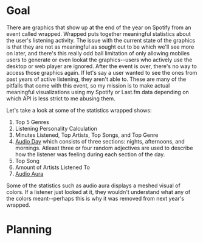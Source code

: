 # Goal
There are graphics that show up at the end of the year on Spotify from an event called wrapped. 
Wrapped puts together meaningful statistics about the user's listening activity. The issue with 
the current state of the graphics is that they are not as meaningful as sought out to be
which we'll see more on later, and there's this really odd ball limitation of only allowing mobiles users 
to generate or even lookat the graphics--users who actively use the desktop or web player are ignored. 
After the event is over, there's no way to access those graphics again. If let's say a user wanted to see the ones 
from past years of active listening, they aren't able to. These are many of the pitfalls that come with
this event, so my mission is to make actual meaningful visualizations using my Spotify or Last.fm data depending
on which API is less strict to me abusing them.

Let's take a look at some of the statistics wrapped shows:
1. Top 5 Genres
2. Listening Personality Calculation
3. Minutes Listened, Top Artists, Top Songs, and Top Genre
4. [Audio Day](https://techcrunch.com/wp-content/uploads/2022/11/Audio-Day-Share.png) which consists of three sections: nights, afternoons, and mornings. 
Atleast three or four random adjectives are used to describe how the listener was feeling during each section of the day.
6. Top Song
7. Amount of Artists Listened To
8. [Audio Aura](https://newsroom.spotify.com/2021-12-01/learn-more-about-the-audio-aura-in-your-spotify-2021-wrapped-with-aura-reader-mystic-michaela/)

Some of the statistics such as audio aura displays a meshed visual of colors. If a listener just looked at it, they wouldn't understand what any of the colors
meant--perhaps this is why it was removed from next year's wrapped.

# Planning
